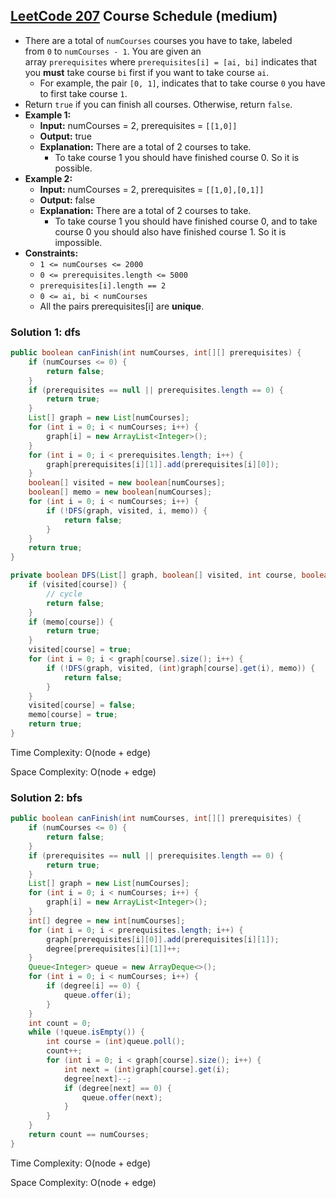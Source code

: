 ## [LeetCode 207](https://leetcode.com/problems/course-schedule/) Course Schedule (medium)

- There are a total of `numCourses` courses you have to take, labeled from `0` to `numCourses - 1`. You are given an array `prerequisites` where `prerequisites[i] = [ai, bi]` indicates that you **must** take course `bi` first if you want to take course `ai`.
    -   For example, the pair `[0, 1]`, indicates that to take course `0` you have to first take course `1`.
- Return `true` if you can finish all courses. Otherwise, return `false`.
- **Example 1:**
    - **Input:** numCourses = 2, prerequisites = `[[1,0]]`
    - **Output:** true
    - **Explanation:** There are a total of 2 courses to take.
        - To take course 1 you should have finished course 0. So it is possible.
- **Example 2:**
    - **Input:** numCourses = 2, prerequisites = `[[1,0],[0,1]]`
    - **Output:** false
    - **Explanation:** There are a total of 2 courses to take.
        - To take course 1 you should have finished course 0, and to take course 0 you should also have finished course 1. So it is impossible.
- **Constraints:**
    -   `1 <= numCourses <= 2000`
    -   `0 <= prerequisites.length <= 5000`
    -   `prerequisites[i].length == 2`
    -   `0 <= ai, bi < numCourses`
    -   All the pairs prerequisites[i] are **unique**.

### Solution 1: dfs

```java
public boolean canFinish(int numCourses, int[][] prerequisites) {
    if (numCourses <= 0) {
        return false;
    }
    if (prerequisites == null || prerequisites.length == 0) {
        return true;
    }
    List[] graph = new List[numCourses];
    for (int i = 0; i < numCourses; i++) {
        graph[i] = new ArrayList<Integer>();
    }
    for (int i = 0; i < prerequisites.length; i++) {
        graph[prerequisites[i][1]].add(prerequisites[i][0]);
    }
    boolean[] visited = new boolean[numCourses];
    boolean[] memo = new boolean[numCourses];
    for (int i = 0; i < numCourses; i++) {
        if (!DFS(graph, visited, i, memo)) {
            return false;
        }
    }
    return true;
}

private boolean DFS(List[] graph, boolean[] visited, int course, boolean[] memo) {
    if (visited[course]) {
        // cycle
        return false;
    }
    if (memo[course]) {
        return true;
    }
    visited[course] = true;
    for (int i = 0; i < graph[course].size(); i++) {
        if (!DFS(graph, visited, (int)graph[course].get(i), memo)) {
            return false;
        }
    }
    visited[course] = false;
    memo[course] = true;
    return true;
}
```

Time Complexity: O(node + edge)

Space Complexity: O(node + edge)

### Solution 2: bfs

```java
public boolean canFinish(int numCourses, int[][] prerequisites) {
    if (numCourses <= 0) {
        return false;
    }
    if (prerequisites == null || prerequisites.length == 0) {
        return true;
    }
    List[] graph = new List[numCourses];
    for (int i = 0; i < numCourses; i++) {
        graph[i] = new ArrayList<Integer>();
    }
    int[] degree = new int[numCourses];
    for (int i = 0; i < prerequisites.length; i++) {
        graph[prerequisites[i][0]].add(prerequisites[i][1]);
        degree[prerequisites[i][1]]++;
    }
    Queue<Integer> queue = new ArrayDeque<>();
    for (int i = 0; i < numCourses; i++) {
        if (degree[i] == 0) {
            queue.offer(i);
        }
    }
    int count = 0;
    while (!queue.isEmpty()) {
        int course = (int)queue.poll();
        count++;
        for (int i = 0; i < graph[course].size(); i++) {
            int next = (int)graph[course].get(i);
            degree[next]--;
            if (degree[next] == 0) {
                queue.offer(next);
            }
        }
    }
    return count == numCourses;
}
```

Time Complexity: O(node + edge)

Space Complexity: O(node + edge)